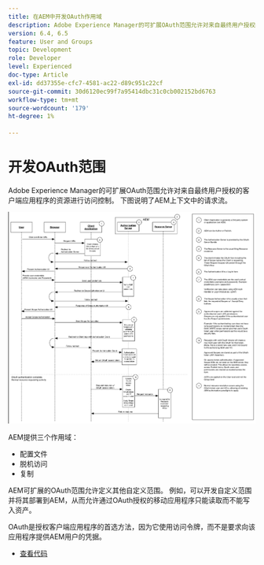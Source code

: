 ```yaml
---
title: 在AEM中开发OAuth作用域
description: Adobe Experience Manager的可扩展OAuth范围允许对来自最终用户授权的客户端应用程序的资源进行访问控制。 下图说明了AEM上下文中的请求流。
version: 6.4, 6.5
feature: User and Groups
topic: Development
role: Developer
level: Experienced
doc-type: Article
exl-id: dd37355e-cfc7-4581-ac22-d89c951c22cf
source-git-commit: 30d6120ec99f7a95414dbc31c0cb002152bd6763
workflow-type: tm+mt
source-wordcount: '179'
ht-degree: 1%

---
```


# 开发OAuth范围

Adobe Experience Manager的可扩展OAuth范围允许对来自最终用户授权的客户端应用程序的资源进行访问控制。 下图说明了AEM上下文中的请求流。

![Oauth范围流](./assets/oauth-code-sample-develop/oauth-scopes-flow.png)

AEM提供三个作用域：

* 配置文件
* 脱机访问
* 复制

AEM可扩展的OAuth范围允许定义其他自定义范围。 例如，可以开发自定义范围并将其部署到AEM，从而允许通过OAuth授权的移动应用程序只能读取而不能写入资产。

OAuth是授权客户端应用程序的首选方法，因为它使用访问令牌，而不是要求向该应用程序提供AEM用户的凭据。

* [查看代码](https://github.com/Adobe-Consulting-Services/acs-aem-samples/blob/legacy/bundle/src/main/java/com/adobe/acs/samples/authentication/oauth/impl/SampleScopeWithPrivileges.java)
